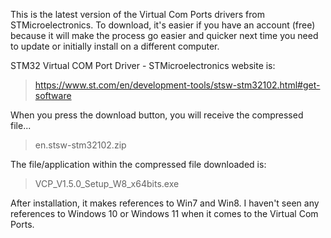 This is the latest version of the Virtual Com Ports drivers from STMicroelectronics. 
To download, it's easier if you have an account (free) because it will make the process go easier and quicker 
next time you need to update or initially install on a different computer.

STM32 Virtual COM Port Driver - STMicroelectronics website is:
> https://www.st.com/en/development-tools/stsw-stm32102.html#get-software

When you press the download button, you will receive the compressed file...
> en.stsw-stm32102.zip

The file/application within the compressed file downloaded is:
> VCP_V1.5.0_Setup_W8_x64bits.exe

After installation, it makes references to Win7 and Win8. 
I haven't seen any references to Windows 10 or Windows 11 when it comes to the Virtual Com Ports.
